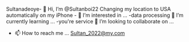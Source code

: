 Sultanadeoye- 👋 Hi, I’m @Sultanboi22
Changing my location to USA automatically on my iPhone - 👀 I’m interested in ...
-data processing 🌱 I’m currently learning ...
-you're service  💞️ I’m looking to collaborate on ...
- 📫 How to reach me ...
Sultan_2022@my.com
<!---
Sultanboi22/Sultanboi22 is a ✨ special ✨ repository because its `README.md` (this file) appears on your GitHub profile.
You can click the Preview link to take a look at your changes.
--->
